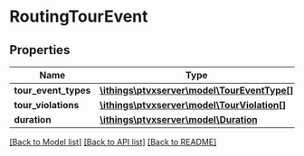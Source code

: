# RoutingTourEvent

## Properties
Name | Type | Description | Notes
------------ | ------------- | ------------- | -------------
**tour_event_types** | [**\ithings\ptvxserver\model\TourEventType[]**](TourEventType.md) |  | [optional] 
**tour_violations** | [**\ithings\ptvxserver\model\TourViolation[]**](TourViolation.md) |  | [optional] 
**duration** | [**\ithings\ptvxserver\model\Duration**](Duration.md) |  | 

[[Back to Model list]](../../README.md#documentation-for-models) [[Back to API list]](../../README.md#documentation-for-api-endpoints) [[Back to README]](../../README.md)

